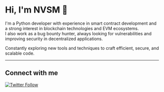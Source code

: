 # Hi, I'm NVSM 👋

I'm a Python developer with experience in smart contract development and a strong interest in blockchain technologies and EVM ecosystems.  
I also work as a bug bounty hunter, always looking for vulnerabilities and improving security in decentralized applications.

Constantly exploring new tools and techniques to craft efficient, secure, and scalable code.

---

## Connect with me

[![Twitter Follow](https://img.shields.io/twitter/follow/notsmartmoney?style=social)](https://twitter.com/notsmartmoney)
